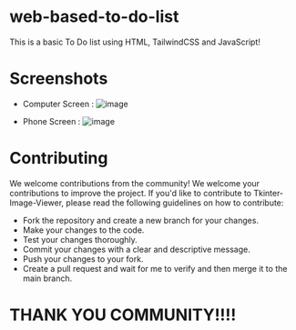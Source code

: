 # web-based-to-do-list
This is a basic To Do list using HTML, TailwindCSS and JavaScript!

# Screenshots
+ Computer Screen :
![image](https://github.com/parthasdey2304/web-based-to-do-list/assets/131694386/360f68e6-e1c8-4256-bd09-317bb5d6cce1)


+ Phone Screen :
![image](https://github.com/parthasdey2304/web-based-to-do-list/assets/131694386/4214027d-d00f-4cd2-89a7-8362759c7da5)


# Contributing
We welcome contributions from the community! We welcome your contributions to improve the project. If you'd like to contribute to Tkinter-Image-Viewer, please read the following guidelines on how to contribute:
+ Fork the repository and create a new branch for your changes.
+ Make your changes to the code.
+ Test your changes thoroughly.
+ Commit your changes with a clear and descriptive message.
+ Push your changes to your fork.
+ Create a pull request and wait for me to verify and then merge it to the main branch.

# THANK YOU COMMUNITY!!!!
 
